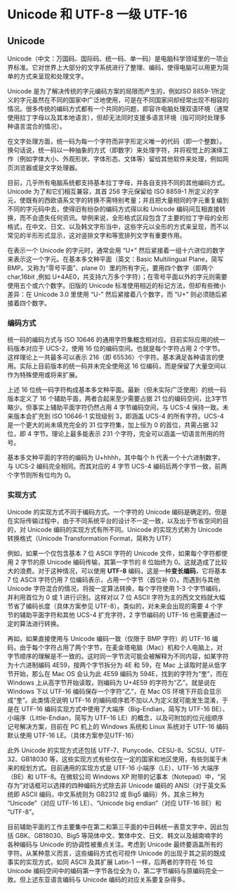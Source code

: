 # Unicode 和 UTF-8 一级 UTF-16

## Unicode

Unicode（中文：万国码、国际码、统一码、单一码）是电脑科学领域里的一项业界标准。它对世界上大部分的文字系统进行了整理、编码，使得电脑可以用更为简单的方式来呈现和处理文字。

Unicode 是为了解决传统的字元编码方案的局限而产生的，例如ISO 8859-1所定义的字元虽然在不同的国家中广泛地使用，可是在不同国家间却经常出现不相容的情况。很多传统的编码方式都有一个共同的问题，即容许电脑处理双语环境（通常使用拉丁字母以及其本地语言），但却无法同时支援多语言环境（指可同时处理多种语言混合的情况）。

在文字处理方面，统一码为每一个字符而非字形定义唯一的代码（即一个整数）。换句话说，统一码以一种抽象的方式（即数字）来处理字符，并将视觉上的演绎工作（例如字体大小、外观形状、字体形态、文体等）留给其他软件来处理，例如网页浏览器或是文字处理器。

目前，几乎所有电脑系统都支持基本拉丁字母，并各自支持不同的其他编码方式。Unicode 为了和它们相互兼容，其首 256 字元保留给 ISO 8859-1 所定义的字元，使既有的西欧语系文字的转换不需特别考量；并且把大量相同的字元重复编到不同的字元码中去，使得旧有纷杂的编码方式得以和 Unicode 编码间互相直接转换，而不会遗失任何资讯。举例来说，全形格式区段包含了主要的拉丁字母的全形格式，在中文、日文、以及韩文字形当中，这些字元以全形的方式来呈现，而不以常见的半形形式显示，这对竖排文字和等宽排列文字有重要作用。

在表示一个 Unicode 的字元时，通常会用 “U+” 然后紧接着一组十六进位的数字来表示这一个字元。在基本多文种平面（英文：Basic Multilingual Plane，简写 BMP。又称为“零号平面”、plane 0）里的所有字元，要用四个数字（即两个 char,16bit ,例如 U+4AE0，共支持六万多个字符）；在零号平面以外的字元则需要使用五个或六个数字。旧版的 Unicode 标准使用相近的标记方法，但却有些微小差异：在 Unicode 3.0 里使用 “U-” 然后紧接着八个数字，而 “U+” 则必须随后紧接着四个数字。

### 编码方式

统一码的编码方式与 ISO 10646 的通用字符集概念相对应。目前实际应用的统一码版本对应于 UCS-2，使用 16 位的编码空间。也就是每个字符占用 2 个字节。这样理论上一共最多可以表示 216（即 65536）个字符。基本满足各种语言的使用。实际上目前版本的统一码并未完全使用这 16 位编码，而是保留了大量空间以作为特殊使用或将来扩展。

上述 16 位统一码字符构成基本多文种平面。最新（但未实际广泛使用）的统一码版本定义了 16 个辅助平面，两者合起来至少需要占据 21 位的编码空间，比3字节略少。但事实上辅助平面字符仍然占用 4 字节编码空间，与 UCS-4 保持一致。未来版本会扩充到 ISO 10646-1 实现级别 3，即涵盖 UCS-4 的所有字符。UCS-4 是一个更大的尚未填充完全的 31 位字符集，加上恒为 0 的首位，共需占据 32 位，即 4 字节。理论上最多能表示 231 个字符，完全可以涵盖一切语言所用的符号。

基本多文种平面的字符的编码为 U+hhhh，其中每个 h 代表一个十六进制数字，与 UCS-2 编码完全相同。而其对应的 4 字节 UCS-4 编码后两个字节一致，前两个字节则所有位均为 0。

### 实现方式

Unicode 的实现方式不同于编码方式。一个字符的 Unicode 编码是确定的。但是在实际传输过程中，由于不同系统平台的设计不一定一致，以及出于节省空间的目的，对 Unicode 编码的实现方式有所不同。Unicode 的实现方式称为 Unicode 转换格式（Unicode Transformation Format，简称为 UTF）

例如，如果一个仅包含基本 7 位 ASCII 字符的 Unicode 文件，如果每个字符都使用 2 字节的原 Unicode 编码传输，其第一字节的 8 位始终为 0。这就造成了比较大的浪费。对于这种情况，可以使用 **UTF-8** 编码，这是一种**变长编码**，它将基本 7 位 ASCII 字符仍用 7 位编码表示，占用一个字节（首位补 0）。而遇到与其他 Unicode 字符混合的情况，将按一定算法转换，每个字符使用 1-3 个字节编码，并利用首位为 0 或 1 进行识别。这样对以 7 位 ASCII 字符为主的西文文档就大幅节省了编码长度（具体方案参见 UTF-8）。类似的，对未来会出现的需要 4 个字节的辅助平面字符和其他 UCS-4 扩充字符，2 字节编码的 UTF-16 也需要通过一定的算法进行转换。

再如，如果直接使用与 Unicode 编码一致（仅限于 BMP 字符）的 UTF-16 编码，由于每个字符占用了两个字节，在麦金塔电脑（Mac）机和个人电脑上，对字节顺序的理解是不一致的。这时同一字节流可能会被解释为不同内容，如某字符为十六进制编码 4E59，按两个字节拆分为 4E 和 59，在 Mac 上读取时是从低字节开始，那么在 Mac OS 会认为此 4E59 编码为 594E，找到的字符为“奎”，而在 Windows 上从高字节开始读取，则编码为 U+4E59 的字符为“乙”。就是说在 Windows 下以 UTF-16 编码保存一个字符“乙”，在 Mac OS 环境下开启会显示成“奎”。此类情况说明 UTF-16 的编码顺序若不加以人为定义就可能发生混淆，于是在 UTF-16 编码实现方式中使用了大端序（Big-Endian，简写为 UTF-16 BE）、小端序（Little-Endian，简写为 UTF-16 LE）的概念，以及可附加的位元组顺序记号解决方案，目前在 PC 机上的 Windows 系统和 Linux 系统对于 UTF-16 编码默认使用 UTF-16 LE。（具体方案参见UTF-16）

此外 Unicode 的实现方式还包括 UTF-7、Punycode、CESU-8、SCSU、UTF-32、GB18030 等，这些实现方式有些仅在一定的国家和地区使用，有些则属于未来的规划方式。目前通用的实现方式是 UTF-16 小端序（LE）、UTF-16 大端序（BE）和 UTF-8。在微软公司 Windows XP 附带的记事本（Notepad）中，“另存为”对话框可以选择的四种编码方式除去非 Unicode 编码的 ANSI（对于英文系统即 ASCII 编码，中文系统则为 GB2312 或 Big5 编码）外，其余三种为 “Unicode”（对应 UTF-16 LE）、“Unicode big endian”（对应 UTF-16 BE）和 “UTF-8”。

目前辅助平面的工作主要集中在第二和第三平面的中日韩统一表意文字中，因此包括 GBK、GB18030、Big5 等简体中文、繁体中文、日文、韩文以及越南喃字的各种编码与 Unicode 的协调性被重点关注。考虑到 Unicode 最终要涵盖所有的字符。从某种意义而言，这些编码方式也可视作 Unicode 的出现于其之前的既成事实的实现方式，如同 ASCII 及其扩展 Latin-1 一样，后两者的字符在 16 位 Unicode 编码空间中的编码第一字节各位全为 0，第二字节编码与原编码完全一致。但上述东亚语言编码与 Unicode 编码的对应关系要复杂得多。
